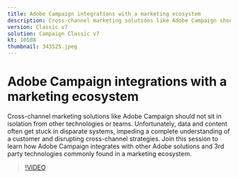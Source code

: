 ```yaml
---
title: Adobe Campaign integrations with a marketing ecosystem
description: Cross-channel marketing solutions like Adobe Campaign should not sit in isolation from other technologies or teams. 
version: Classic v7
solution: Campaign Classic v7
kt: 10508
thumbnail: 343525.jpeg
---
```


# Adobe Campaign integrations with a marketing ecosystem

Cross-channel marketing solutions like Adobe Campaign should not sit in isolation from other technologies or teams. Unfortunately, data and content often get stuck in disparate systems, impeding a complete understanding of a customer and disrupting cross-channel strategies. Join this session to learn how Adobe Campaign integrates with other Adobe solutions and 3rd party technologies commonly found in a marketing ecosystem.

>[!VIDEO](https://video.tv.adobe.com/v/343525/?quality=12&learn=on)